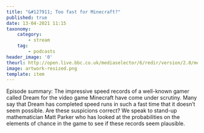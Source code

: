 ```yaml
---
title: "&#127911; Too fast for Minecraft?"
published: true
date: 13-04-2021 11:15
taxonomy:
    category:
        - stream
    tag:
        - podcasts
header_image: '0'
theurl: http://open.live.bbc.co.uk/mediaselector/6/redir/version/2.0/mediaset/audio-nondrm-download/proto/http/vpid/p09ch6mn.mp3
image: artwork-resized.png
template: item
--- 
```

Episode summary: The impressive speed records of a well-known gamer called Dream for the video game Minecraft have come under scrutiny. Many say that Dream has completed speed runs in such a fast time that it doesn’t seem possible. Are these suspicions correct? We speak to stand-up mathematician Matt Parker who has looked at the probabilities on the elements of chance in the game to see if these records seem plausible.
